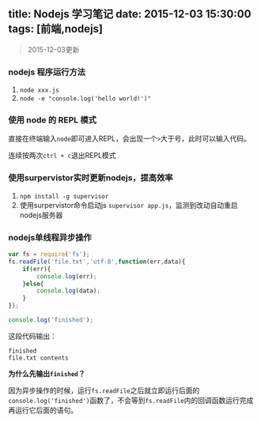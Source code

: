 title: Nodejs 学习笔记
date: 2015-12-03 15:30:00
tags: [前端,nodejs]
---
> 2015-12-03更新

### nodejs 程序运行方法

1. `node xxx.js`
2. `node -e "console.log('hello world!')"`

### 使用 node 的 REPL 模式

直接在终端输入`node`即可进入REPL，会出现一个`>`大于号，此时可以输入代码。

连续按两次`ctrl + c`退出REPL模式

### 使用**surpervistor**实时更新nodejs，提高效率

1. `npm install -g supervisor`
2. 使用surpervistor命令启动js `supervisor app.js`，监测到改动自动重启nodejs服务器

### nodejs单线程异步操作

``` javascript
var fs = require('fs');
fs.readFile('file.txt','utf-8',function(err,data){
    if(err){
        console.log(err);
    }else{
        console.log(data);
    }
});

console.log('finished');
```
这段代码输出：

```
finished
file.txt contents
```
**为什么先输出`finished`？**

因为异步操作的时候，运行`fs.readFile`之后就立即运行后面的`console.log('finished')`函数了，不会等到`fs.readFile`内的回调函数运行完成再运行它后面的语句。

